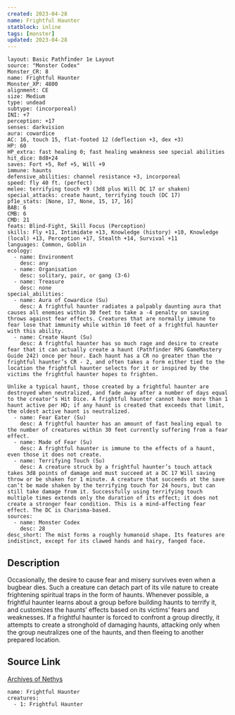 ```yaml
---
created: 2023-04-28
name: Frightful Haunter
statblock: inline
tags: [monster]
updated: 2023-04-28
---
```

```statblock
layout: Basic Pathfinder 1e Layout
source: "Monster Codex"
Monster_CR: 8
name: Frightful Haunter
Monster_XP: 4800
alignment: CE
size: Medium
type: undead
subtype: (incorporeal)
INI: +7
perception: +17
senses: darkvision
aura: cowardice
AC: 16, touch 15, flat-footed 12 (deflection +3, dex +3)
HP: 60
HP_extra: fast healing 0; fast healing weakness see special abilities
hit_dice: 8d8+24
saves: Fort +5, Ref +5, Will +9
immune: haunts
defensive_abilities: channel resistance +3, incorporeal
speed: fly 40 ft. (perfect)
melee: terrifying touch +9 (3d8 plus Will DC 17 or shaken)
special_attacks: create haunt, terrifying touch (DC 17)
pf1e_stats: [None, 17, None, 15, 17, 16]
BAB: 6
CMB: 6
CMD: 21
feats: Blind-Fight, Skill Focus (Perception)
skills: Fly +11, Intimidate +13, Knowledge (history) +10, Knowledge (local) +13, Perception +17, Stealth +14, Survival +11
languages: Common, Goblin
ecology:
  - name: Environment
    desc: any
  - name: Organisation
    desc: solitary, pair, or gang (3-6)
  - name: Treasure
    desc: none
special_abilities:
  - name: Aura of Cowardice (Su)
    desc: A frightful haunter radiates a palpably daunting aura that causes all enemies within 30 feet to take a -4 penalty on saving throws against fear effects. Creatures that are normally immune to fear lose that immunity while within 10 feet of a frightful haunter with this ability.
  - name: Create Haunt (Su)
    desc: A frightful haunter has so much rage and desire to create fear that it can actually create a haunt (Pathfinder RPG GameMastery Guide 242) once per hour. Each haunt has a CR no greater than the frightful haunter’s CR - 2, and often takes a form either tied to the location the frightful haunter selects for it or inspired by the victims the frightful haunter hopes to frighten.

Unlike a typical haunt, those created by a frightful haunter are destroyed when neutralized, and fade away after a number of days equal to the creator’s Hit Dice. A frightful haunter cannot have more than 1 haunt active per HD; if any haunt is created that exceeds that limit, the oldest active haunt is neutralized.
  - name: Fear Eater (Su)
    desc: A frightful haunter has an amount of fast healing equal to the number of creatures within 30 feet currently suffering from a fear effect.
  - name: Made of Fear (Su)
    desc: A frightful haunter is immune to the effects of a haunt, even those it does not create.
  - name: Terrifying Touch (Su)
    desc: A creature struck by a frightful haunter’s touch attack takes 3d8 points of damage and must succeed at a DC 17 Will saving throw or be shaken for 1 minute. A creature that succeeds at the save can’t be made shaken by the terrifying touch for 24 hours, but can still take damage from it. Successfully using terrifying touch multiple times extends only the duration of its effect; it does not create a stronger fear condition. This is a mind-affecting fear effect. The DC is Charisma-based.
sources:
  - name: Monster Codex
    desc: 28
desc_short: The mist forms a roughly humanoid shape. Its features are indistinct, except for its clawed hands and hairy, fanged face.
```
## Description
Occasionally, the desire to cause fear and misery survives even when a bugbear dies. Such a creature can detach part of its vile nature to create frightening spiritual traps in the form of haunts. Whenever possible, a frightful haunter learns about a group before building haunts to terrify it, and customizes the haunts’ effects based on its victims’ fears and weaknesses. If a frightful haunter is forced to confront a group directly, it attempts to create a stronghold of damaging haunts, attacking only when the group neutralizes one of the haunts, and then fleeing to another prepared location.
## Source Link
[Archives of Nethys](https://aonprd.com/MonsterDisplay.aspx?ItemName=Frightful%20Haunter)
```encounter-table
name: Frightful Haunter
creatures:
  - 1: Frightful Haunter
```
